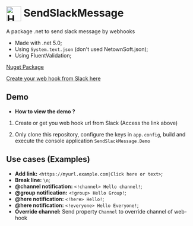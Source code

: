 # <img align="center" alt="Henrique-Csharp" height="40" width="40" src="./SendSlackMessage/logo.ico" /> SendSlackMessage 

A package .net to send slack message by webhooks

- Made with .net 5.0;
- Using `System.text.json` (don't used NetownSoft.json);
- Using FluentValidation;

[Nuget Package](https://www.nuget.org/packages/SendSlackMessage/)

[Create your web hook from Slack here](https://my.slack.com/services/new/incoming-webhook/)

## Demo

- **How to view the demo ?**

1. Create or get you web hook url from Slack (Access the link above)

2. Only clone this repository, configure the keys in `app.config`, build and execute the console application `SendSlackMessage.Demo`


## Use cases (Examples)
- **Add link:** `<https://myurl.example.com|Click here or text>`;
- **Break line:** `\n`;
- **@channel notification:** `<!channel> Hello channel!`; 
- **@group notification:** `<!group> Hello Group!`; 
- **@here notification:** `<!here> Hello!`; 
- **@here notification:** `<!everyone> Hello Everyone!`; 
- **Override channel:** Send property `Channel` to override channel of web-hook
